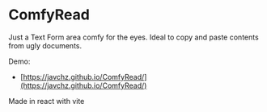 # ComfyRead

Just a Text Form area comfy for the eyes. Ideal to copy and paste contents from ugly documents.

Demo:

* [https://javchz.github.io/ComfyRead/](https://javchz.github.io/ComfyRead/)

Made in react with vite
